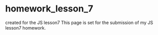 # homework_lesson_7
created for the JS lesson7
This page is set for the submission of my JS lesson7 homework.

